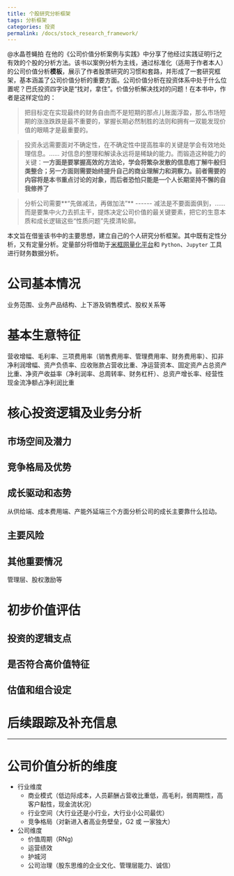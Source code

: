 ```yaml
---
title: 个股研究分析框架
tags: 分析框架
categories: 投资
permalink: /docs/stock_research_framework/
---
```


@水晶苍蝇拍 在他的《公司价值分析案例与实践》中分享了他经过实践证明行之有效的个股的分析方法。该书以案例分析为主线，通过标准化（适用于作者本人）的公司价值分析**模板**，展示了作者股票研究的习惯和套路，并形成了一套研究框架，基本涵盖了公司价值分析的重要方面。公司价值分析在投资体系中处于什么位置呢？巴氏投资四字诀是“找对，拿住”。价值分析解决找对的问题！在本书中，作者是这样定位的：

> 把目标定在实现最终的财务自由而不是短期的那点儿账面浮盈，那么市场短期的涨涨跌跌是最不重要的，掌握长期必然制胜的法则和拥有一双能发现价值的眼睛才是最重要的。

> 投资永远需要面对不确定性，在不确定性中提高胜率的关键是学会有效地处理信息。...... 对信息的整理和解读永远将是稀缺的能力。而锻造这种能力的关键：**一方面是要掌握高效的方法论，学会将繁杂发散的信息庖丁解牛般归类整合；另一方面则需要始终提升自己的商业理解力和洞察力。前者需要的内容将是本书重点讨论的对象，而后者恐怕只能是一个人长期坚持不懈的自我修养了**

> 分析公司需要**“先做减法，再做加法”** ------ 减法是不要面面俱到，...... 而是要集中火力去抓主干，提炼决定公司价值的最关键要素，把它的生意本质和成长逻辑这些“性质问题”先摸清轮廓。

本文旨在借鉴该书中的主要思想，建立自己的个人研究分析框架。其中既有定性分析，又有定量分析。定量部分将借助于[米框网量化平台](https://www.ricequant.com/?f=n)和 `Python`、`Jupyter` 工具进行财务数据分析。

# 公司基本情况

业务范围、业务产品结构、上下游及销售模式、股权关系等

# 基本生意特征

营收增幅、毛利率、三项费用率（销售费用率、管理费用率、财务费用率）、扣非净利润增幅、资产负债率、应收账款占营收比重、净运营资本、固定资产占总资产比重、净资产收益率（净利润率、总周转率、财务杠杆）、总资产增长率、经营性现金流净额占净利润比重

# 核心投资逻辑及业务分析

## 市场空间及潜力

## 竞争格局及优势

## 成长驱动和态势

从供给端、成本费用端、产能外延端三个方面分析公司的成长主要靠什么拉动。

## 主要风险

## 其他重要情况

管理层、股权激励等

# 初步价值评估

## 投资的逻辑支点

## 是否符合高价值特征

## 估值和组合设定

# 后续跟踪及补充信息

---

# 公司价值分析的维度

- 行业维度
  - 商业模式（低边际成本，人员薪酬占营收比重低，高毛利，弱周期性，高客户黏性，现金流状况）
  - 行业空间（大行业还是小行业，大行业小公司最优）
  - 竞争格局（对新进入者高业务壁垒，G2 或 一家独大）
- 公司维度
  - 价值周期（RNg)
  - 运营绩效
  - 护城河
  - 公司治理（股东思维的企业文化、管理层能力、诚信）
